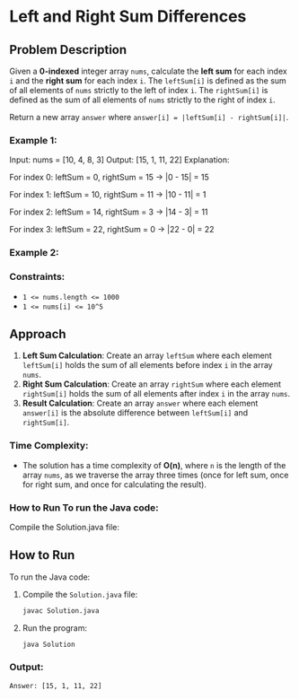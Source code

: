 # Left and Right Sum Differences

## Problem Description

Given a **0-indexed** integer array `nums`, calculate the **left sum** for each index `i` and the **right sum** for each index `i`. The `leftSum[i]` is defined as the sum of all elements of `nums` strictly to the left of index `i`. The `rightSum[i]` is defined as the sum of all elements of `nums` strictly to the right of index `i`.

Return a new array `answer` where `answer[i] = |leftSum[i] - rightSum[i]|`.

### Example 1:

Input: nums = [10, 4, 8, 3] Output: [15, 1, 11, 22] Explanation:

For index 0: leftSum = 0, rightSum = 15 -> |0 - 15| = 15

For index 1: leftSum = 10, rightSum = 11 -> |10 - 11| = 1

For index 2: leftSum = 14, rightSum = 3 -> |14 - 3| = 11

For index 3: leftSum = 22, rightSum = 0 -> |22 - 0| = 22

### Example 2:

### Constraints:
- `1 <= nums.length <= 1000`
- `1 <= nums[i] <= 10^5`

## Approach

1. **Left Sum Calculation**: Create an array `leftSum` where each element `leftSum[i]` holds the sum of all elements before index `i` in the array `nums`.
2. **Right Sum Calculation**: Create an array `rightSum` where each element `rightSum[i]` holds the sum of all elements after index `i` in the array `nums`.
3. **Result Calculation**: Create an array `answer` where each element `answer[i]` is the absolute difference between `leftSum[i]` and `rightSum[i]`.

### Time Complexity:
- The solution has a time complexity of **O(n)**, where `n` is the length of the array `nums`, as we traverse the array three times (once for left sum, once for right sum, and once for calculating the result).

### How to Run To run the Java code:

Compile the Solution.java file:

## How to Run

To run the Java code:

1. Compile the `Solution.java` file:
    ```bash
    javac Solution.java
    ```

2. Run the program:
    ```bash
    java Solution
    ```
### Output: 
    Answer: [15, 1, 11, 22]
